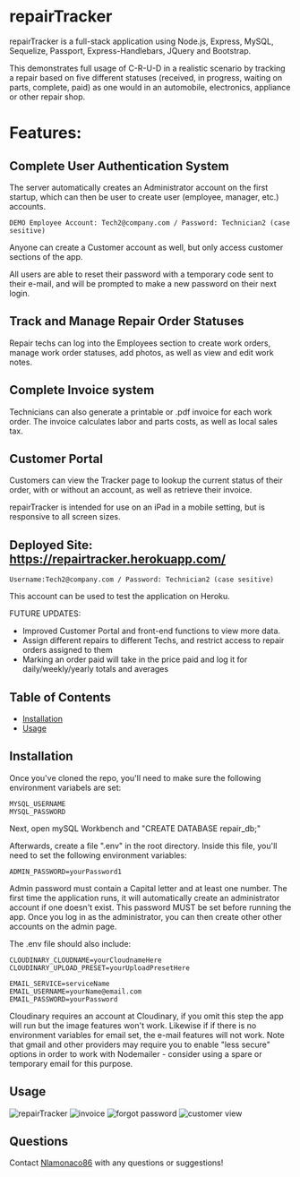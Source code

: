 # repairTracker

repairTracker is a full-stack application using Node.js, Express, MySQL, Sequelize, Passport, Express-Handlebars, JQuery and Bootstrap. 

This demonstrates full usage of C-R-U-D in a realistic scenario by tracking a repair based on five different statuses (received, in progress, waiting on parts, complete, paid) as one would in an automobile, electronics, appliance or other repair shop. 

# Features:

## Complete User Authentication System

The server automatically creates an Administrator account on the first startup, which can then be user to create user (employee, manager, etc.) accounts.

```
DEMO Employee Account: Tech2@company.com / Password: Technician2 (case sesitive)
```
Anyone can create a Customer account as well, but only access customer sections of the app. 

All users are able to reset their password with a temporary code sent to their e-mail, and will be prompted to make a new password on their next login.

## Track and Manage Repair Order Statuses

Repair techs can log into the Employees section to create work orders, manage work order statuses, add photos, as well as view and edit work notes. 

## Complete Invoice system

Technicians can also generate a printable or .pdf invoice for each work order. The invoice calculates labor and parts costs, as well as local sales tax. 

## Customer Portal

Customers can view the Tracker page to lookup the current status of their order, with or without an account, as well as retrieve their invoice. 

repairTracker is intended for use on an iPad in a mobile setting, but is responsive to all screen sizes. 

## Deployed Site: https://repairtracker.herokuapp.com/
```
Username:Tech2@company.com / Password: Technician2 (case sesitive)
```
This account can be used to test the application on Heroku. 

FUTURE UPDATES: 
- Improved Customer Portal and front-end functions to view more data. 
- Assign different repairs to different Techs, and restrict access to repair orders assigned to them
- Marking an order paid will take in the price paid and log it for daily/weekly/yearly totals and averages 

## Table of Contents

* [Installation](#installation)
* [Usage](#usage)

## Installation

Once you've cloned the repo, you'll need to make sure the following environment variabels are set:

```
MYSQL_USERNAME
MYSQL_PASSWORD
```

Next, open mySQL Workbench and "CREATE DATABASE repair_db;"

Afterwards, create a file ".env" in the root directory. Inside this file, you'll need to set the following environment variables:

```
ADMIN_PASSWORD=yourPassword1
```
Admin password must contain a Capital letter and at least one number. The first time the application runs, it will automatically create an administrator account if one doesn't exist. This password MUST be set before running the app. Once you log in as the administrator, you can then create other other accounts on the admin page. 

The .env file should also include:
```
CLOUDINARY_CLOUDNAME=yourCloudnameHere
CLOUDINARY_UPLOAD_PRESET=yourUploadPresetHere

EMAIL_SERVICE=serviceName
EMAIL_USERNAME=yourName@email.com
EMAIL_PASSWORD=yourPassword
```

Cloudinary requires an account at Cloudinary, if you omit this step the app will run but the image features won't work. Likewise if if there is no environment variables for email set, the e-mail features will not work. Note that gmail and other providers may require you to enable "less secure" options in order to work with Nodemailer - consider using a spare or temporary email for this purpose. 

## Usage
![repairTracker](./views/assets/screenshot.png) 
![invoice](./views/assets/screenshot4.png) 
![forgot password](./views/assets/screenshot6.png) 
![customer view](./views/assets/screenshot3.png) 

## Questions

Contact [Nlamonaco86](mailto:nlamonaco86@gmail.com) with any questions or suggestions!
